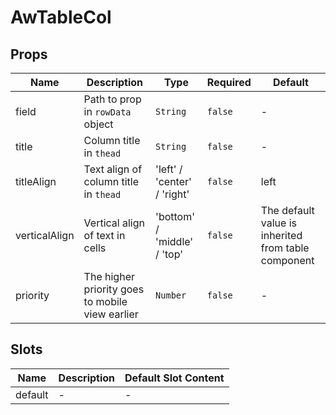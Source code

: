 # AwTableCol

## Props

<!-- @vuese:AwTableCol:props:start -->
|Name|Description|Type|Required|Default|
|---|---|---|---|---|
|field|Path to prop in `rowData` object|`String`|`false`|-|
|title|Column title in `thead`|`String`|`false`|-|
|titleAlign|Text align of column title in `thead`|'left' / 'center' / 'right'|`false`|left|
|verticalAlign|Vertical align of text in cells|'bottom' / 'middle' / 'top'|`false`|The default value is inherited from table component|
|priority|The higher priority goes to mobile view earlier|`Number`|`false`|-|

<!-- @vuese:AwTableCol:props:end -->






## Slots

<!-- @vuese:AwTableCol:slots:start -->
|Name|Description|Default Slot Content|
|---|---|---|
|default|-|-|

<!-- @vuese:AwTableCol:slots:end -->


